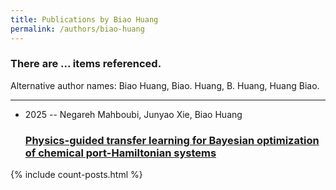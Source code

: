 ```yaml
---
title: Publications by Biao Huang
permalink: /authors/biao-huang
---
```


<h3 id="number-posts">There are ... items referenced.</h3>
<p id='info-authors'>Alternative author names: Biao Huang, Biao. Huang, B. Huang, Huang Biao.</p>
<hr />
<ul class="post-list">
<li><span class='post-meta'>2025 -- Negareh Mahboubi, Junyao Xie, Biao Huang</span><h3><a class='post-link' href="{{ site.baseurl }}/physics-guided-transfer-learning-for-bayesian-optimization-of-chemical-port-hamiltonian-systems">Physics-guided transfer learning for Bayesian optimization of chemical port-Hamiltonian systems</a></h3></li>

</ul>
{% include count-posts.html %}
